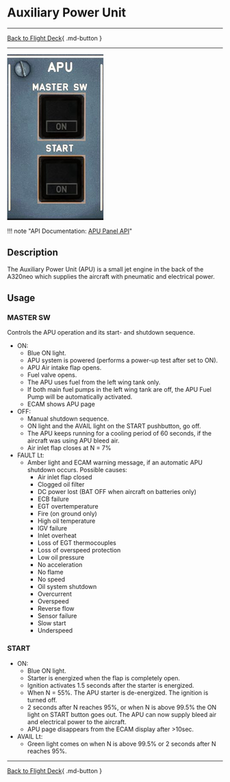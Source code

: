 # Auxiliary Power Unit

---

[Back to Flight Deck](../index.md){ .md-button }

---

![APU Panel](../../../assets/a32nx-briefing/overhead-panel/Apu-Panel.jpg "APU Panel")

!!! note "API Documentation: [APU Panel API](../../../../fbw-a32nx/a32nx-api/a32nx-flightdeck-api.md#apu-panel)"

## Description

The Auxiliary Power Unit (APU) is a small jet engine in the back of the A320neo which supplies the aircraft with pneumatic and electrical power.

## Usage

### MASTER SW

Controls the APU operation and its start- and shutdown sequence.

- ON:
    - Blue ON light.
    - APU system is powered (performs a power-up test after set to ON).
    - APU Air intake flap opens.
    - Fuel valve opens.
    - The APU uses fuel from the left wing tank only.
    - If both main fuel pumps in the left wing tank are off, the APU Fuel Pump will be automatically activated.
    - ECAM shows APU page
- OFF:
    - Manual shutdown sequence.
    - ON light and the AVAIL light on the START pushbutton, go off.
    - The APU keeps running for a cooling period of 60 seconds, if the aircraft was using APU bleed air.
    - Air inlet flap closes at N = 7%
- FAULT Lt:
    - Amber light and ECAM warning message, if an automatic APU shutdown occurs. Possible causes:
        - Air inlet flap closed
        - Clogged oil filter
        - DC power lost (BAT OFF when aircraft on batteries only)
        - ECB failure
        - EGT overtemperature
        - Fire (on ground only)
        - High oil temperature
        - IGV failure
        - Inlet overheat
        - Loss of EGT thermocouples
        - Loss of overspeed protection
        - Low oil pressure
        - No acceleration
        - No flame
        - No speed
        - Oil system shutdown
        - Overcurrent
        - Overspeed
        - Reverse flow
        - Sensor failure
        - Slow start
        - Underspeed

### START

- ON:
    - Blue ON light.
    - Starter is energized when the flap is completely open.
    - Ignition activates 1.5 seconds after the starter is energized.
    - When N = 55%. The APU starter is de-energized. The ignition is turned off.
    - 2 seconds after N reaches 95%, or when N is above 99.5% the ON light on START button goes out. The APU can now supply bleed air and electrical power to the aircraft.
    - APU page disappears from the ECAM display after >10sec.
- AVAIL Lt:
    - Green light comes on when N is above 99.5% or 2 seconds after N reaches 95%.

---

[Back to Flight Deck](../index.md){ .md-button }

